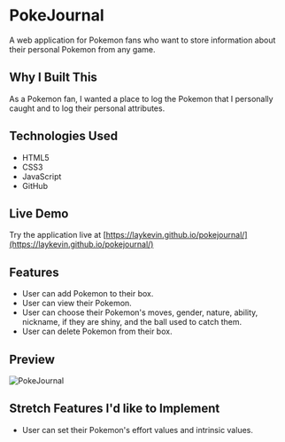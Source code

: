 # PokeJournal

A web application for Pokemon fans who want to store information about their personal Pokemon from any game.

## Why I Built This

As a Pokemon fan, I wanted a place to log the Pokemon that I personally caught and to log their personal attributes.

## Technologies Used

- HTML5
- CSS3
- JavaScript
- GitHub

## Live Demo

Try the application live at [https://laykevin.github.io/pokejournal/](https://laykevin.github.io/pokejournal/)

## Features

- User can add Pokemon to their box.
- User can view their Pokemon.
- User can choose their Pokemon's moves, gender, nature, ability, nickname, if they are shiny, and the ball used to catch them.
- User can delete Pokemon from their box.

## Preview

![PokeJournal](md.assets/pokejournal-demo.gif)

## Stretch Features I'd like to Implement

- User can set their Pokemon's effort values and intrinsic values.
